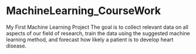 # MachineLearning_CourseWork
My First Machine Learning Project
The goal is to collect relevant data on all aspects of our field of research, train the data using the suggested machine learning method, and forecast how likely a patient is to develop heart disease.
